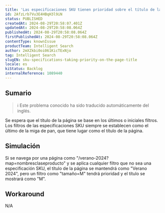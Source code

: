 ```yaml
---
title: 'Las especificaciones SKU tienen prioridad sobre el título de la página'
id: 2AfzLrb7Vu3E4HBqH3l9iN
status: PUBLISHED
createdAt: 2024-08-29T20:58:07.401Z
updatedAt: 2024-08-29T20:58:08.064Z
publishedAt: 2024-08-29T20:58:08.064Z
firstPublishedAt: 2024-08-29T20:58:08.064Z
contentType: knownIssue
productTeam: Intelligent Search
author: 2mXZkbi0oi061KicTExNjo
tag: Intelligent Search
slugEN: sku-specifications-taking-priority-on-the-page-title
locale: es
kiStatus: Backlog
internalReference: 1089440
---
```


## Sumario

>ℹ️ Este problema conocido ha sido traducido automáticamente del inglés.


Se espera que el título de la página se base en los últimos o iniciales filtros. Los filtros de las especificaciones SKU siempre se establecen como el último de la miga de pan, que tiene lugar como el título de la página.


##

## Simulación


Si se navega por una página como "/verano-2024?map=nombresclaseproducto" y se aplica cualquier filtro que no sea una especificación SKU, el título de la página se mantendrá como "Verano 2024", pero un filtro como "tamaño=M" tendrá prioridad y el título se mostrará como "M".



## Workaround


N/A




